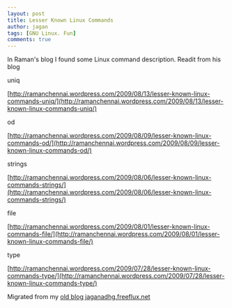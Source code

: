 ```yaml
---
layout: post
title: Lesser Known Linux Commands
author: jagan
tags: [GNU Linux. Fun]
comments: true
---
```

In Raman's blog I found some Linux command description.
Readit from his blog

uniq

[http://ramanchennai.wordpress.com/2009/08/13/lesser-known-linux-commands-uniq/](http://ramanchennai.wordpress.com/2009/08/13/lesser-known-linux-commands-uniq/)

od

[http://ramanchennai.wordpress.com/2009/08/09/lesser-known-linux-commands-od/](http://ramanchennai.wordpress.com/2009/08/09/lesser-known-linux-commands-od/)



strings

[http://ramanchennai.wordpress.com/2009/08/06/lesser-known-linux-commands-strings/](http://ramanchennai.wordpress.com/2009/08/06/lesser-known-linux-commands-strings/)

file

[http://ramanchennai.wordpress.com/2009/08/01/lesser-known-linux-commands-file/](http://ramanchennai.wordpress.com/2009/08/01/lesser-known-linux-commands-file/)

type

[http://ramanchennai.wordpress.com/2009/07/28/lesser-known-linux-commands-type/](http://ramanchennai.wordpress.com/2009/07/28/lesser-known-linux-commands-type/)




Migrated from my [old blog jaganadhg.freeflux.net](https://web.archive.org/web/20160323193721/http://jaganadhg.freeflux.net/blog)
